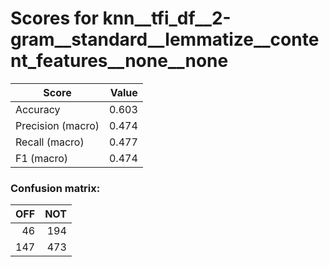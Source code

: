 # Scores for knn__tfi_df__2-gram__standard__lemmatize__content_features__none__none
|      Score      |Value|
|-----------------|----:|
|Accuracy         |0.603|
|Precision (macro)|0.474|
|Recall (macro)   |0.477|
|F1 (macro)       |0.474|

### Confusion matrix:
|OFF|NOT|
|--:|--:|
| 46|194|
|147|473|
